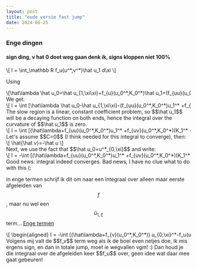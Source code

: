 ```yaml
---
layout: post
title: "oude versie fast jump"
date: 2024-06-25
---
```

<style>
.math-container {
    max-width: 100%; /* Set a maximum width to prevent it from expanding the page */
    overflow-x: auto; /* Enable horizontal scrolling */
    white-space: nowrap; /* Prevent the text from wrapping */
}
</style>


### Enge dingen
#### sign ding, v hat 0 doet weg gaan denk ik, signs kloppen niet 100% 
<div class="math-container">\[
I = \int_\mathbb R f_u(u^*,v^*)\hat u_1 d\xi
\]</div>

Using 
<div class="math-container">\[\hat\lambda \hat u_0=\hat u_{1,\xi\xi}+f_{u}(u_0^*,K_0^*)\hat u_1+(f_{uu}(u_0^*,K_0^*)u_1^* +f_{uv}(u_0^*,K_0^*)(K_1^* -u^*_0))\hat u_0+f_{v}(u_0^*,K_0^*)\hat{\hat v}_0\]</div>
We get:
<div class="math-container">\[
I = \int [\hat\lambda \hat u_0-\hat u_{1,\xi\xi}-(f_{uu}(u_0^*,K_0^*)u_1^* +f_{uv}(u_0^*,K_0^*)(K_1^* -u^*_0))\hat u_0-f_{v}(u_0^*,K_0^*)\hat{\hat v}_0]d\xi
\]</div>
The slow region is a linear, constant coefficient problem, so $$\hat u_1$$ will be a decaying function on both ends, hence the integral over the curvature of $$\hat u_1$$ is zero. 
<div class="math-container">\[
I = \int  [(\hat\lambda+f_{uu}(u_0^*,K_0^*)u_1^* +f_{uv}(u_0^*,K_0^*)(K_1^* -u^*_0))\hat u_0-f_{v}(u_0^*,K_0^*)\hat{\hat v}_0]d\xi
\]</div>
Let's assume $$C=0$$ (I think needed for this integral to converge), then:
<div class="math-container">\[
\hat{\hat v}=-\hat u
\]</div>
Next, we use the fact that $$\hat u_0=u^*_{0,\xi}$$ and write:
<div class="math-container">\[
I = -\int  [(\hat\lambda+f_{uu}(u_0^*,K_0^*)u_1^* +f_{uv}(u_0^*,K_0^*)(K_1^* -u^*_0)+f_{v}(u_0^*,K_0^*)) u_{0,\xi}^*]d\xi
\]</div>
Good news: integral indeed converges. Bad news, I have no clue what to do with this (:


in enge termen schrijf ik dit om naar een integraal over alleen maar eerste afgeleiden van $$f$$, maar nu wel een $$\hat u_{1,\xi}$$ term... [Enge termen](../oude-versie-fast-jump/)
<div class="math-container">\[
\begin{aligned}
I = -\int  [(\hat\lambda+f_{v}(u_0^*,K_0^*)) u_{0,\xi}^*-f_u(u^*_0,K^*_0)u_{1,\xi}^*+f_{u}(u^*_0,K^*_0)u_{0,\xi}^*]d\xi
\end{aligned}
\]</div>
Volgens mij valt de $$f_v$$ term weg als ik de boel even netjes doe, ik mis ergens sign, en dan in totale jump, moet ie wegvallen vgm! :) 
Dan houd je die integraal over de afgeleiden keer $$f_u$$ over, geen idee wat daar mee gaat gebeuren!





